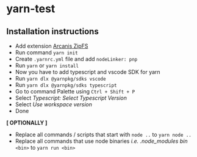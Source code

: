 # yarn-test

## Installation instructions

- Add extension [Arcanis ZipFS](arcanis.vscode-zipfs)
- Run command `yarn init`
- Create `.yarnrc.yml` file and add `nodeLinker: pnp`
- Run `yarn` or `yarn install`
- Now you have to add typescript and vscode SDK for yarn
- Run `yarn dlx @yarnpkg/sdks vscode`
- Run `yarn dlx @yarnpkg/sdks typescript`
- Go to command Palette using `Ctrl + Shift + P`
- Select _Typescript: Select Typescript Version_
- Select _Use workspace version_
- Done


**[ OPTIONALLY ]**

- Replace all commands / scripts that start with `node ..` to `yarn node ..`
- Replace all commands that use node binaries _i.e. .node\_modules bin_ `<bin>` to `yarn run <bin>`